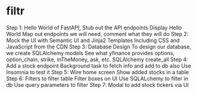 # filtr
Step 1: Hello World of FastAPI, Stub out the API endpoints
Display Hello World
Map out endpoints we will need, comment what they will do
Step 2: Mock the UI with Semantic UI and Jinja2 Templates
Including CSS and JavaScript from the CDN
Step 3: Database Design
To design our database, we create SQLAlchemy models
See what yfinance provides
options, option_chain, strike, inTheMoney, ask, etc.
SQLAlchemy create_all
Step 4: Add a stock endpoint
Background task to fetch info and add to db also
Use Insomnia to test it
Step 5: Wire home screen
Show added stocks in a table
Step 6: Filters to filter table
Filter boxes on UI
Use SQLALchemy to filter in db
Use query parameters to filter
Step 7: Modal to add stock tickers via UI
